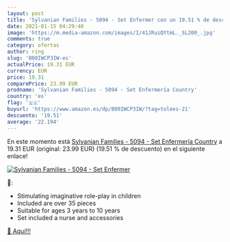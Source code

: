 ```yaml
---
layout: post
title: 'Sylvanian Families - 5094 - Set Enfermer con un 19.51 % de descuento'
date: 2021-01-15 04:29:40
image: 'https://m.media-amazon.com/images/I/41JRuiQYtmL._SL200_.jpg'
comments: true
category: ofertas
author: ring
slug: 'B00IWCP3IW-es'
actualPrice: 19.31 EUR
currency: EUR
price: 19.31
comparePrice: 23.99 EUR
prodname: 'Sylvanian Families - 5094 - Set Enfermería Country'
country: 'es'
flag: '🇪🇸'
buyurl: 'https://www.amazon.es/dp/B00IWCP3IW/?tag=tolees-21'
descuento: '19.51'
average: '22.194'
---
```


En este momento está [Sylvanian Families - 5094 - Set Enfermería Country](https://www.amazon.es/dp/B00IWCP3IW/?tag=tolees-21) a 19.31 EUR (original: 23.99 EUR) (19.51 %  de descuento) en el siguiente enlace!

[![Sylvanian Families - 5094 - Set Enfermer](https://m.media-amazon.com/images/I/41JRuiQYtmL._SL200_.jpg)](https://www.amazon.es/dp/B00IWCP3IW/?tag=tolees-21)

🔎:

- Stimulating imaginative role-play in children
- Included are over 35 pieces
- Suitable for ages 3 years to 10 years
- Set included a nurse and accessories

[🛒 Aquí!!!](https://www.amazon.es/dp/B00IWCP3IW/?tag=tolees-21)
